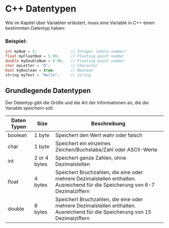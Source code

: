 # C++ Datentypen
Wie im Kapitel über Variablen erläutert, muss eine Variable in C++ einen bestimmten Datentyp haben:
### Beispiel:
```cpp
int myNum = 5;               // Integer (whole number)
float myFloatNum = 5.99;     // Floating point number
double myDoubleNum = 9.98;   // Floating point number
char myLetter = 'D';         // Character
bool myBoolean = true;       // Boolean
string myText = "Hello";     // String 
```

## Grundlegende Datentypen
Der Datentyp gibt die Größe und die Art der Informationen an, die die Variable speichern soll:

| Daten Typen | Size | Beschreibung |
|-------------|---------------|---------------|
| boolean | 1 byte | Speichert den Wert wahr oder falsch |
| char | 1 byte | Speichert ein einzelnes Zeichen/Buchstabe/Zahl oder ASCII-Werte |
| int | 2 or 4 bytes | Speichert ganze Zahlen, ohne Dezimalstellen |
| float | 4 bytes | Speichert Bruchzahlen, die eine oder mehrere Dezimalstellen enthalten. Ausreichend für die Speicherung von 6-7 Dezimalziffern |
| double | 8 bytes | Speichert Bruchzahlen, die eine oder mehrere Dezimalstellen enthalten. Ausreichend für die Speicherung von 15 Dezimalziffern |

